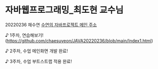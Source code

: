 # 자바웹프로그래밍_최도현 교수님
20220236 채수연
[수연의 자바프로젝트 메인 주소](https://github.com/chaesuyeon/JAVA20220236)

♪ 1주차, 연습해보기!
(https://github.com/chaesuyeon/JAVA20220236/blob/main/Index1.html)

♪ 2주차, 수업 메인화면 개발 완료!

♪ 3주차, 수업 부트스트랩 적용 완료!
